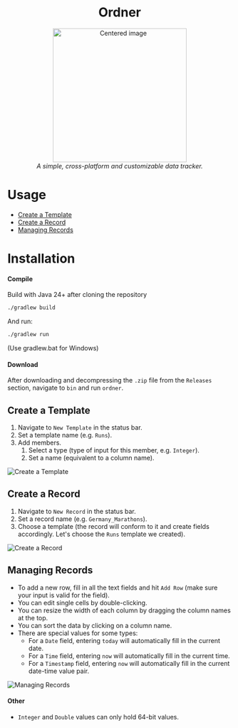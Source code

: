 <div align="center">

<h1>Ordner</h1>
<img src="https://github.com/user-attachments/assets/e3d50080-e9bd-4609-b601-00ef9edc2417" width="300" alt="Centered image" />
<br>
<em>A simple, cross-platform and customizable data tracker.</em>
</div>

# Usage
- [Create a Template](#create-a-template)
- [Create a Record](#create-a-record)
- [Managing Records](#managing-records)
# Installation
#### Compile
Build with Java 24+ after cloning the repository
```bash
./gradlew build
```
And run:
```bash
./gradlew run
```
(Use gradlew.bat for Windows)
#### Download
After downloading and decompressing the `.zip` file from the `Releases` section, navigate to `bin` and run `ordner`.

## Create a Template
1. Navigate to `New Template` in the status bar.
2. Set a template name (e.g. `Runs`).
3. Add members.
    1. Select a type (type of input for this member, e.g. `Integer`).
    2. Set a name (equivalent to a column name).

![Create a Template](https://github.com/user-attachments/assets/c71356ee-854a-43df-968a-4ec9179d2779)

## Create a Record
1. Navigate to `New Record` in the status bar.
2. Set a record name (e.g. `Germany_Marathons`).
3. Choose a template (the record will conform to it and create fields accordingly. Let's choose the `Runs` template we created).

![Create a Record](https://github.com/user-attachments/assets/0752b8e3-a12d-4c9a-ab05-43f239917bfc)
## Managing Records
- To add a new row, fill in all the text fields and hit `Add Row` (make sure your input is valid for the field).
- You can edit single cells by double-clicking.
- You can resize the width of each column by dragging the column names at the top.
- You can sort the data by clicking on a column name.
- There are special values for some types:
    - For a `Date` field, entering `today` will automatically fill in the current date.
    - For a `Time` field, entering `now` will automatically fill in the current time.
    - For a `Timestamp` field, entering `now` will automatically fill in the current date-time value pair.

![Managing Records](https://github.com/user-attachments/assets/f70df259-f5ea-429d-b0aa-da536c30b070)
#### Other
- `Integer` and `Double` values can only hold 64-bit values.
